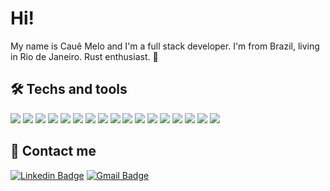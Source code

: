 # Hi!

My name is Cauê Melo and I'm a full stack developer. I'm from Brazil, living in Rio de Janeiro. Rust enthusiast. 🦀



## 🛠 Techs and tools
![](https://img.shields.io/badge/MacOS-OS-informational?style=flat-square&logo=apple&logoColor=white&color=f3f3f3)
![](https://img.shields.io/badge/VSCode-Editor-informational?style=flat-square&logo=visual-studio-code&logoColor=white&color=f3f3f3)
![](https://img.shields.io/badge/Javascript-Code-informational?style=flat-square&logo=Javascript&logoColor=white&color=f3f3f3)
![](https://img.shields.io/badge/TypeScript-Code-informational?style=flat-square&logo=Typescript&logoColor=white&color=f3f3f3)
![](https://img.shields.io/badge/Java-Code-informational?style=flat-square&logo=Java&logoColor=white&color=f3f3f3)
![](https://img.shields.io/badge/Python-Code-informational?style=flat-square&logo=python&logoColor=white&color=f3f3f3)
![](https://img.shields.io/badge/R-Code-informational?style=flat-square&logo=r&logoColor=white&color=f3f3f3)
![](https://img.shields.io/badge/Node.JS-Code-informational?style=flat-square&logo=node-dot-js&logoColor=white&color=f3f3f3)
![](https://img.shields.io/badge/ReactJS-Code-informational?style=flat-square&logo=react&logoColor=white&color=f3f3f3)
![](https://img.shields.io/badge/React_Native-Code-informational?style=flat-square&logo=react&logoColor=white&color=f3f3f3)
![](https://img.shields.io/badge/PostgreSQL-Tools-informational?style=flat-square&logo=postgresql&logoColor=white&color=f3f3f3)
![](https://img.shields.io/badge/MySQL-Tools-informational?style=flat-square&logo=mysql&logoColor=white&color=f3f3f3)
![](https://img.shields.io/badge/Docker-Tools-informational?style=flat-square&logo=docker&logoColor=white&color=f3f3f3)
![](https://img.shields.io/badge/AWS-Cloud-informational?style=flat-square&logo=amazon-aws&logoColor=white&color=f3f3f3)
![](https://img.shields.io/badge/Godot-GE-informational?style=flat-square&logo=godot-engine&logoColor=white&color=f3f3f3)
![](https://img.shields.io/badge/Unity-GE-informational?style=flat-square&logo=unity&logoColor=white&color=f3f3f3)
![](https://img.shields.io/badge/Rust-Code-informational?style=flat-square&logo=rust&logoColor=white&color=f3f3f3)




## 📨 Contact me
[![Linkedin Badge](https://img.shields.io/badge/-Cauê%20Melo-6633cc?style=flat-square&logo=Linkedin&logoColor=white&color=555555&link=https://www.linkedin.com/in/cauemelo)](https://www.linkedin.com/in/cauemelo) 
[![Gmail Badge](https://img.shields.io/badge/-cauesmelo@gmail.com-6633cc?style=flat-square&logo=Gmail&logoColor=white&color=555555&link=mailto:cauesmelo@gmail.com)](mailto:cauesmelo@gmail.com)
